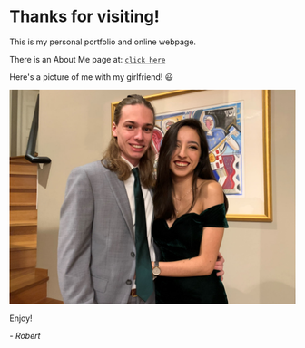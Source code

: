 # Thanks for visiting!
This is my personal portfolio and online webpage.

There is an About Me page at: [`click here`](about.md)

Here's a picture of me with my girlfriend! :smiley:

![Rob_Janai](Rob_Janai.jpg)

Enjoy!

*- Robert*

